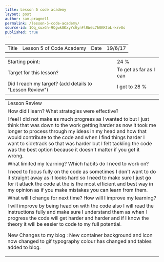 ```yaml
---
title: Lesson 5 code academy
layout: post
author: sam.pragnell
permalink: /lesson-5-code-academy/
source-id: 1Oq_suxGh-9Qgwk8KxyYcGynFlRWeL7h0KKtoL-krvUs
published: true
---
```

<table>
  <tr>
    <td>Title</td>
    <td>Lesson 5  of Code Academy </td>
    <td>Date</td>
    <td>19/6/17</td>
  </tr>
</table>


<table>
  <tr>
    <td>Starting point:</td>
    <td>24 %</td>
  </tr>
  <tr>
    <td>Target for this lesson?</td>
    <td>To get as far as I can </td>
  </tr>
  <tr>
    <td>Did I reach my target? 
(add details to "Lesson Review")</td>
    <td>I got to  28 %</td>
  </tr>
</table>


<table>
  <tr>
    <td>Lesson Review</td>
  </tr>
  <tr>
    <td>How did I learn? What strategies were effective? </td>
  </tr>
  <tr>
    <td>I feel I did not make as much progress as I wanted to but I just think that was down to the work getting harder as now it took me longer to process through my ideas in my head and how that would contribute to the code and when I find things harder I want to sidetrack so that was harder but I felt tackling the code was the best option because it doesn't matter if you get it wrong.</td>
  </tr>
  <tr>
    <td>What limited my learning? Which habits do I need to work on? </td>
  </tr>
  <tr>
    <td>I need to focus fully on the code as sometimes I don't want to do it straight away as it looks hard so I need to make sure I just go for it attack the code at the is the most efficient and best way in my opinion as if you make mistakes you can learn from them.</td>
  </tr>
  <tr>
    <td>What will I change for next time? How will I improve my learning?</td>
  </tr>
  <tr>
    <td>I will improve by being head on with the code also I will read the instructions fully and make sure I understand them as when I progress the code will get harder and harder and if I know the theory it will be easier to code to my full potential.






New Changes to my blog : New container background and icon now changed to gif typography colour has changed and tables added to blog.</td>
  </tr>
</table>


